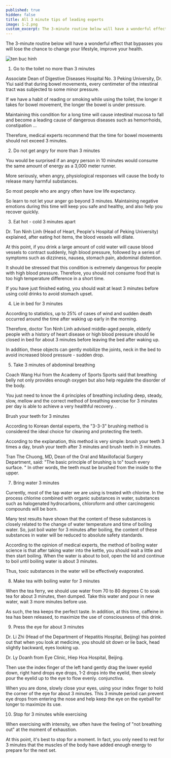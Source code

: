 ```yaml
---
published: true
hidden: false
title: All 3 minute tips of leading experts
image: 1-2.png
custom_excerpt: The 3-minute routine below will have a wonderful effect that bypasses you will lose the chance to change your lifestyle, improve your health.
---
```


The 3-minute routine below will have a wonderful effect that bypasses you will lose the chance to change your lifestyle, improve your health.

![ten buc hinh](https://static.phunugiadinh.vn/wp-content/uploads/2017/05/1-2.png "ten buc hinh")


1. Go to the toilet no more than 3 minutes

Associate Dean of Digestive Diseases Hospital No. 3 Peking University, Dr. Yiui said that during bowel movements, every centimeter of the intestinal tract was subjected to some minor pressure.

If we have a habit of reading or smoking while using the toilet, the longer it takes for bowel movement, the longer the bowel is under pressure.

Maintaining this condition for a long time will cause intestinal mucosa to fall and become a leading cause of dangerous diseases such as hemorrhoids, constipation ...

Therefore, medical experts recommend that the time for bowel movements should not exceed 3 minutes.

2. Do not get angry for more than 3 minutes

You would be surprised if an angry person in 10 minutes would consume the same amount of energy as a 3,000 meter runner.

More seriously, when angry, physiological responses will cause the body to release many harmful substances.

So most people who are angry often have low life expectancy.

So learn to not let your anger go beyond 3 minutes. Maintaining negative emotions during this time will keep you safe and healthy, and also help you recover quickly.

3. Eat hot - cold 3 minutes apart

Dr. Ton Ninh Linh (Head of Heart, People's Hospital of Peking University) explained, after eating hot items, the blood vessels will dilate.

At this point, if you drink a large amount of cold water will cause blood vessels to contract suddenly, high blood pressure, followed by a series of symptoms such as dizziness, nausea, stomach pain, abdominal distention.

It should be stressed that this condition is extremely dangerous for people with high blood pressure. Therefore, you should not consume food that is too high temperature difference in a short time.

If you have just finished eating, you should wait at least 3 minutes before using cold drinks to avoid stomach upset.

4. Lie in bed for 3 minutes

According to statistics, up to 25% of cases of wind and sudden death occurred around the time after waking up early in the morning.

Therefore, doctor Ton Ninh Linh advised middle-aged people, elderly people with a history of heart disease or high blood pressure should lie closed in bed for about 3 minutes before leaving the bed after waking up.

In addition, these objects can gently mobilize the joints, neck in the bed to avoid increased blood pressure - sudden drop.

5. Take 3 minutes of abdominal breathing


Coach Wang Hui from the Academy of Sports Sports said that breathing belly not only provides enough oxygen but also help regulate the disorder of the body.

You just need to know the 4 principles of breathing including deep, steady, slow, mellow and the correct method of breathing exercise for 3 minutes per day is able to achieve a very healthful recovery. .

Brush your teeth for 3 minutes

According to Korean dental experts, the "3-3-3" brushing method is considered the ideal choice for cleaning and protecting the teeth.

According to the explanation, this method is very simple: brush your teeth 3 times a day, brush your teeth after 3 minutes and brush teeth in 3 minutes.

Tran The Chuong, MD, Dean of the Oral and Maxillofacial Surgery Department, said: "The basic principle of brushing is to" touch every surface. " In other words, the teeth must be brushed from the inside to the upper.

7. Bring water 3 minutes

Currently, most of the tap water we are using is treated with chlorine. In the process chlorine combined with organic substances in water, substances such as halogenated hydrocarbons, chloroform and other carcinogenic compounds will be born.

Many test results have shown that the content of these substances is closely related to the change of water temperature and time of boiling water. So, just boil water for 3 minutes after boiling, the content of these substances in water will be reduced to absolute safety standards.

According to the opinion of medical experts, the method of boiling water science is that after taking water into the kettle, you should wait a little and then start boiling. When the water is about to boil, open the lid and continue to boil until boiling water is about 3 minutes.

Thus, toxic substances in the water will be effectively evaporated.


8. Make tea with boiling water for 3 minutes

When the tea ferry, we should use water from 70 to 80 degrees C to soak tea for about 3 minutes, then dumped. Take this water and pour in new water, wait 3 more minutes before use.

As such, the tea keeps the perfect taste. In addition, at this time, caffeine in tea has been released, to maximize the use of consciousness of this drink.

9. Press the eye for about 3 minutes

Dr. Li Zhi (Head of the Department of Hepatitis Hospital, Beijing) has pointed out that when you look at medicine, you should sit down or lie back, head slightly backward, eyes looking up.


Dr. Ly Doanh from Eye Clinic, Hiep Hoa Hospital, Beijing.

Then use the index finger of the left hand gently drag the lower eyelid down, right hand drops eye drops, 1-2 drops into the eyelid, then slowly pour the eyelid up to the eye to flow evenly. conjunctiva.

When you are done, slowly close your eyes, using your index finger to hold the corner of the eye for about 3 minutes. This 3 minute period can prevent eye drops from entering the nose and help keep the eye on the eyeball for longer to maximize its use.

10. Stop for 3 minutes while exercising

When exercising with intensity, we often have the feeling of "not breathing out" at the moment of exhaustion.

At this point, it's best to stop for a moment. In fact, you only need to rest for 3 minutes that the muscles of the body have added enough energy to prepare for the next set.